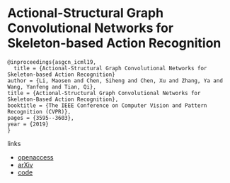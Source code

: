 # Actional-Structural Graph Convolutional Networks for Skeleton-based Action Recognition

```
@inproceedings{asgcn_icml19,
  title = {Actional-Structural Graph Convolutional Networks for Skeleton-based Action Recognition}
author = {Li, Maosen and Chen, Siheng and Chen, Xu and Zhang, Ya and Wang, Yanfeng and Tian, Qi},
title = {Actional-Structural Graph Convolutional Networks for Skeleton-Based Action Recognition},
booktitle = {The IEEE Conference on Computer Vision and Pattern Recognition (CVPR)},
pages = {3595--3603},
year = {2019}
}
```

links
- [openaccess](http://openaccess.thecvf.com/content_CVPR_2019/html/Li_Actional-Structural_Graph_Convolutional_Networks_for_Skeleton-Based_Action_Recognition_CVPR_2019_paper.html)
- [arXiv](https://arxiv.org/abs/1904.12659)
- [code](https://github.com/limaosen0/AS-GCN)
